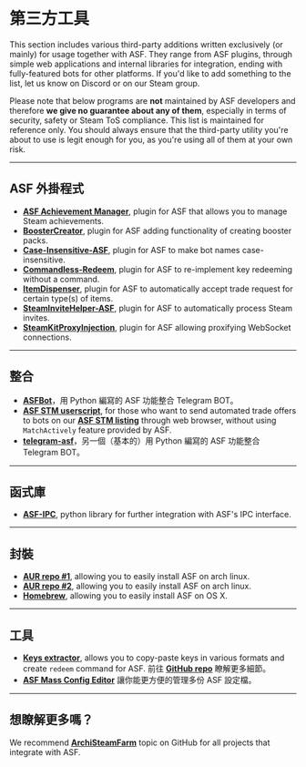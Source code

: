 # 第三方工具

This section includes various third-party additions written exclusively (or mainly) for usage together with ASF. They range from ASF plugins, through simple web applications and internal libraries for integration, ending with fully-featured bots for other platforms. If you'd like to add something to the list, let us know on Discord or on our Steam group.

Please note that below programs are **not** maintained by ASF developers and therefore **we give no guarantee about any of them**, especially in terms of security, safety or Steam ToS compliance. This list is maintained for reference only. You should always ensure that the third-party utility you're about to use is legit enough for you, as you're using all of them at your own risk.

---

## ASF 外掛程式

- **[ASF Achievement Manager](https://github.com/Ryzhehvost/ASF-Achievement-Manager)**, plugin for ASF that allows you to manage Steam achievements.
- **[BoosterCreator](https://github.com/Ryzhehvost/BoosterCreator)**, plugin for ASF adding functionality of creating booster packs.
- **[Case-Insensitive-ASF](https://github.com/Ryzhehvost/Case-Insensitive-ASF)**, plugin for ASF to make bot names case-insensitive.
- **[Commandless-Redeem](https://github.com/Ryzhehvost/Commandless-Redeem)**, plugin for ASF to re-implement key redeeming without a command.
- **[ItemDispenser](https://github.com/Ryzhehvost/ItemDispenser)**, plugin for ASF to automatically accept trade request for certain type(s) of items.
- **[SteamInviteHelper-ASF](https://github.com/1461748123/SteamInviteHelper-ASF)**, plugin for ASF to automatically process Steam invites.
- **[SteamKitProxyInjection](https://github.com/Vital7/SteamKitProxyInjection)**, plugin for ASF allowing proxifying WebSocket connections.

---

## 整合

- **[ASFBot](https://github.com/dmcallejo/ASFBot)**，用 Python 編寫的 ASF 功能整合 Telegram BOT。
- **[ASF STM userscript](https://greasyfork.org/en/scripts/404754-asf-stm)**, for those who want to send automated trade offers to bots on our **[ASF STM listing](https://github.com/JustArchiNET/ArchiSteamFarm/wiki/Statistics#public-asf-stm-listing)** through web browser, without using `MatchActively` feature provided by ASF.
- **[telegram-asf](https://github.com/deluxghost/telegram-asf)**，另一個（基本的）用 Python 編寫的 ASF 功能整合 Telegram BOT。

---

## 函式庫

- **[ASF-IPC](https://github.com/deluxghost/ASF_IPC)**, python library for further integration with ASF's IPC interface.

---

## 封裝

- **[AUR repo #1](https://aur.archlinux.org/packages/asf)**, allowing you to easily install ASF on arch linux.
- **[AUR repo #2](https://aur.archlinux.org/packages/archisteamfarm-bin)**, allowing you to easily install ASF on arch linux.
- **[Homebrew](https://formulae.brew.sh/formula/archi-steam-farm)**, allowing you to easily install ASF on OS X.

---

## 工具

- **[Keys extractor](https://ske.xpixv.com)**, allows you to copy-paste keys in various formats and create `redeem` command for ASF. 前往 **[GitHub repo](https://github.com/PixvIO/SKE)** 瞭解更多細節。
- **[ASF Mass Config Editor](https://github.com/genesix-eu/ASF_MCE)** 讓你能更方便的管理多份 ASF 設定檔。

---

## 想瞭解更多嗎？

We recommend **[ArchiSteamFarm](https://github.com/topics/archisteamfarm)** topic on GitHub for all projects that integrate with ASF.